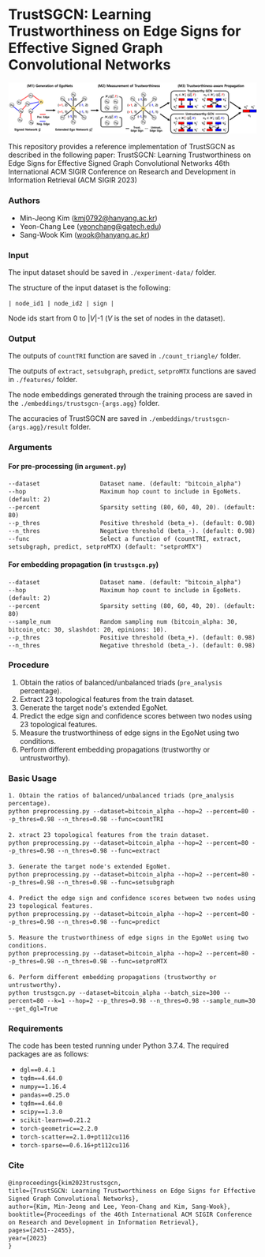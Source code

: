 # TrustSGCN: Learning Trustworthiness on Edge Signs for Effective Signed Graph Convolutional Networks

![ex_screenshot](./img/overview.png)

This repository provides a reference implementation of TrustSGCN as described in the following paper:
TrustSGCN: Learning Trustworthiness on Edge Signs for Effective Signed Graph Convolutional Networks
46th International ACM SIGIR Conference on Research and Development in Information Retrieval (ACM SIGIR 2023)

### Authors
- Min-Jeong Kim (kmj0792@hanyang.ac.kr)
- Yeon-Chang Lee (yeonchang@gatech.edu)
- Sang-Wook Kim (wook@hanyang.ac.kr)

### Input
The input dataset should be saved in ```./experiment-data/``` folder. 

The structure of the input dataset is the following:

```| node_id1 | node_id2 | sign |```

Node ids start from 0 to |*V*|-1 (*V* is the set of nodes in the dataset).

### Output
The outputs of ```countTRI``` function are saved in ```./count_triangle/``` folder. 

The outputs of ```extract```, ```setsubgraph```, ```predict```, ```setproMTX``` functions are saved in ```./features/``` folder. 

The node embeddings generated through the training process are saved in the  ```./embeddings/trustsgcn-{args.agg}``` folder. 

The accuracies of TrustSGCN are saved in ```./embeddings/trustsgcn-{args.agg}/result``` folder. 

### Arguments
#### For pre-processing (in ```argument.py```)
```
--dataset                 Dataset name. (default: "bitcoin_alpha")
--hop                     Maximum hop count to include in EgoNets. (default: 2)
--percent                 Sparsity setting (80, 60, 40, 20). (default: 80)
--p_thres                 Positive threshold (beta_+). (default: 0.98)
--n_thres                 Negative threshold (beta_-). (default: 0.98)
--func                    Select a function of (countTRI, extract, setsubgraph, predict, setproMTX) (default: "setproMTX")
```

#### For embedding propagation (in ```trustsgcn.py```)
```
--dataset                 Dataset name. (default: "bitcoin_alpha")
--hop                     Maximum hop count to include in EgoNets. (default: 2)
--percent                 Sparsity setting (80, 60, 40, 20). (default: 80)
--sample_num              Random sampling num (bitcoin_alpha: 30, bitcoin_otc: 30, slashdot: 20, epinions: 10).
--p_thres                 Positive threshold (beta_+). (default: 0.98)
--n_thres                 Negative threshold (beta_-). (default: 0.98)
```

### Procedure
1. Obtain the ratios of balanced/unbalanced triads (```pre_analysis``` percentage).
2. Extract 23 topological features from the train dataset.
3. Generate the target node's extended EgoNet.
4. Predict the edge sign and confidence scores between two nodes using 23 topological features.
5. Measure the trustworthiness of edge signs in the EgoNet using two conditions.
6. Perform different embedding propagations (trustworthy or untrustworthy).

### Basic Usage
```
1. Obtain the ratios of balanced/unbalanced triads (pre_analysis percentage).
python preprocessing.py --dataset=bitcoin_alpha --hop=2 --percent=80 --p_thres=0.98 --n_thres=0.98 --func=countTRI

2. xtract 23 topological features from the train dataset.
python preprocessing.py --dataset=bitcoin_alpha --hop=2 --percent=80 --p_thres=0.98 --n_thres=0.98 --func=extract

3. Generate the target node's extended EgoNet.
python preprocessing.py --dataset=bitcoin_alpha --hop=2 --percent=80 --p_thres=0.98 --n_thres=0.98 --func=setsubgraph

4. Predict the edge sign and confidence scores between two nodes using 23 topological features.
python preprocessing.py --dataset=bitcoin_alpha --hop=2 --percent=80 --p_thres=0.98 --n_thres=0.98 --func=predict

5. Measure the trustworthiness of edge signs in the EgoNet using two conditions.
python preprocessing.py --dataset=bitcoin_alpha --hop=2 --percent=80 --p_thres=0.98 --n_thres=0.98 --func=setproMTX

6. Perform different embedding propagations (trustworthy or untrustworthy).
python trustsgcn.py --dataset=bitcoin_alpha --batch_size=300 --percent=80 --k=1 --hop=2 --p_thres=0.98 --n_thres=0.98 --sample_num=30 --get_dgl=True
```

### Requirements
The code has been tested running under Python 3.7.4. The required packages are as follows:
- ```dgl==0.4.1```
- ```tqdm==4.64.0```
- ```numpy==1.16.4```
- ```pandas==0.25.0```
- ```tqdm==4.64.0```
- ```scipy==1.3.0```
- ```scikit-learn==0.21.2```  
- ```torch-geometric==2.2.0```
- ```torch-scatter==2.1.0+pt112cu116```
- ```torch-sparse==0.6.16+pt112cu116```

### Cite
  ```
  @inproceedings{kim2023trustsgcn,
  title={TrustSGCN: Learning Trustworthiness on Edge Signs for Effective Signed Graph Convolutional Networks},
  author={Kim, Min-Jeong and Lee, Yeon-Chang and Kim, Sang-Wook},
  booktitle={Proceedings of the 46th International ACM SIGIR Conference on Research and Development in Information Retrieval},
  pages={2451--2455},
  year={2023}
}
  ```


